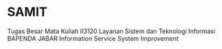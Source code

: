 # SAMIT
Tugas Besar Mata Kuliah II3120 Layanan Sistem dan Teknologi Informasi
BAPENDA JABAR Information Service System Improvement
